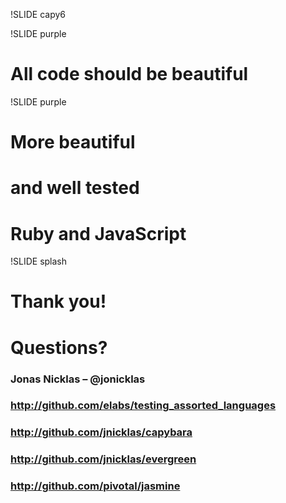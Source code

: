 !SLIDE capy6

!SLIDE purple

# All code should be beautiful

!SLIDE purple

# More beautiful
# and well tested
# Ruby and JavaScript

!SLIDE splash

# Thank you!
# Questions?

### Jonas Nicklas – @jonicklas
### <http://github.com/elabs/testing_assorted_languages>
### <http://github.com/jnicklas/capybara>
### <http://github.com/jnicklas/evergreen>
### <http://github.com/pivotal/jasmine>
